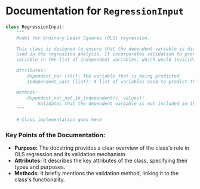 # Documentation for `RegressionInput`

```python
class RegressionInput:
    """
    Model for Ordinary Least Squares (OLS) regression.

    This class is designed to ensure that the dependent variable is distinct from the independent variables 
    used in the regression analysis. It incorporates validation to prevent the inclusion of the dependent 
    variable in the list of independent variables, which would invalidate the regression model.

    Attributes:
        dependent_var (str): The variable that is being predicted.
        independent_vars (list): A list of variables used to predict the dependent variable.

    Methods:
        dependent_var_not_in_independent(v, values):
            Validates that the dependent variable is not included in the list of independent variables.
    """

    # Class implementation goes here
```

### Key Points of the Documentation:
- **Purpose:** The docstring provides a clear overview of the class's role in OLS regression and its validation mechanism.
- **Attributes:** It describes the key attributes of the class, specifying their types and purposes.
- **Methods:** It briefly mentions the validation method, linking it to the class's functionality.